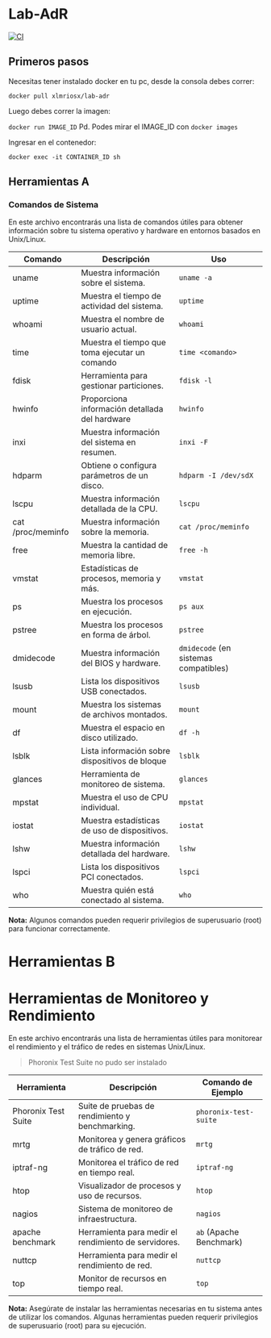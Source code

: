 # Lab-AdR
[![CI](https://github.com/xlmriosx/lab-adr/actions/workflows/docker-image.yml/badge.svg)](https://github.com/xlmriosx/lab-adr/actions/workflows/docker-image.yml)
## Primeros pasos
Necesitas tener instalado docker en tu pc, desde la consola debes correr: 

`docker pull xlmriosx/lab-adr `

Luego debes correr la imagen:

`docker run IMAGE_ID` Pd. Podes mirar el IMAGE_ID con `docker images`

Ingresar en el contenedor:

`docker exec -it CONTAINER_ID sh`

## Herramientas A 

### Comandos de Sistema

En este archivo encontrarás una lista de comandos útiles para obtener información sobre tu sistema operativo y hardware en entornos basados en Unix/Linux.

| Comando             | Descripción                                   | Uso                           |
|---------------------|-----------------------------------------------|-------------------------------|
| uname               | Muestra información sobre el sistema.        | `uname -a`                    |
| uptime              | Muestra el tiempo de actividad del sistema.   | `uptime`                      |
| whoami              | Muestra el nombre de usuario actual.         | `whoami`                      |
| time                | Muestra el tiempo que toma ejecutar un comando| `time <comando>`              |
| fdisk               | Herramienta para gestionar particiones.       | `fdisk -l`                    |
| hwinfo              | Proporciona información detallada del hardware| `hwinfo`                      |
| inxi                | Muestra información del sistema en resumen.  | `inxi -F`                     |
| hdparm              | Obtiene o configura parámetros de un disco.   | `hdparm -I /dev/sdX`          |
| lscpu               | Muestra información detallada de la CPU.     | `lscpu`                       |
| cat /proc/meminfo   | Muestra información sobre la memoria.        | `cat /proc/meminfo`           |
| free                | Muestra la cantidad de memoria libre.        | `free -h`                     |
| vmstat              | Estadísticas de procesos, memoria y más.     | `vmstat`                      |
| ps                  | Muestra los procesos en ejecución.           | `ps aux`                      |
| pstree              | Muestra los procesos en forma de árbol.      | `pstree`                      |
| dmidecode           | Muestra información del BIOS y hardware.     | `dmidecode` (en sistemas compatibles)|
| lsusb               | Lista los dispositivos USB conectados.      | `lsusb`                       |
| mount               | Muestra los sistemas de archivos montados.   | `mount`                       |
| df                  | Muestra el espacio en disco utilizado.       | `df -h`                       |
| lsblk               | Lista información sobre dispositivos de bloque| `lsblk`                       |
| glances             | Herramienta de monitoreo de sistema.         | `glances`                     |
| mpstat              | Muestra el uso de CPU individual.            | `mpstat`                      |
| iostat              | Muestra estadísticas de uso de dispositivos. | `iostat`                      |
| lshw                | Muestra información detallada del hardware.  | `lshw`                        |
| lspci               | Lista los dispositivos PCI conectados.       | `lspci`                       |
| who                 | Muestra quién está conectado al sistema.     | `who`                         |

**Nota:** Algunos comandos pueden requerir privilegios de superusuario (root) para funcionar correctamente.


# Herramientas B
# Herramientas de Monitoreo y Rendimiento

En este archivo encontrarás una lista de herramientas útiles para monitorear el rendimiento y el tráfico de redes en sistemas Unix/Linux.
>Phoronix Test Suite no pudo ser instalado

| Herramienta         | Descripción                                           | Comando de Ejemplo         |
|---------------------|-------------------------------------------------------|----------------------------|
| Phoronix Test Suite | Suite de pruebas de rendimiento y benchmarking.      | `phoronix-test-suite`      |
| mrtg                | Monitorea y genera gráficos de tráfico de red.        | `mrtg`                     |
| iptraf-ng           | Monitorea el tráfico de red en tiempo real.           | `iptraf-ng`                |
| htop                | Visualizador de procesos y uso de recursos.           | `htop`                     |
| nagios              | Sistema de monitoreo de infraestructura.              | `nagios`                   |
| apache benchmark    | Herramienta para medir el rendimiento de servidores.  | `ab` (Apache Benchmark)    |
| nuttcp              | Herramienta para medir el rendimiento de red.         | `nuttcp`                   |
| top                 | Monitor de recursos en tiempo real.                  | `top`                      |

**Nota:** Asegúrate de instalar las herramientas necesarias en tu sistema antes de utilizar los comandos. Algunas herramientas pueden requerir privilegios de superusuario (root) para su ejecución.

